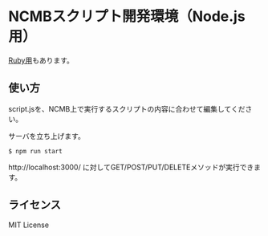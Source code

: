 # NCMBスクリプト開発環境（Node.js用）

[Ruby用](https://github.com/NCMBMania/ruby-script-base)もあります。

## 使い方

script.jsを、NCMB上で実行するスクリプトの内容に合わせて編集してください。

サーバを立ち上げます。

```
$ npm run start
```

http://localhost:3000/ に対してGET/POST/PUT/DELETEメソッドが実行できます。

## ライセンス

MIT License

